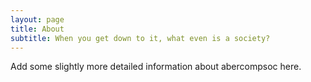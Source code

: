 ```yaml
---
layout: page
title: About
subtitle: When you get down to it, what even is a society?
---
```


Add some slightly more detailed information about abercompsoc here.
